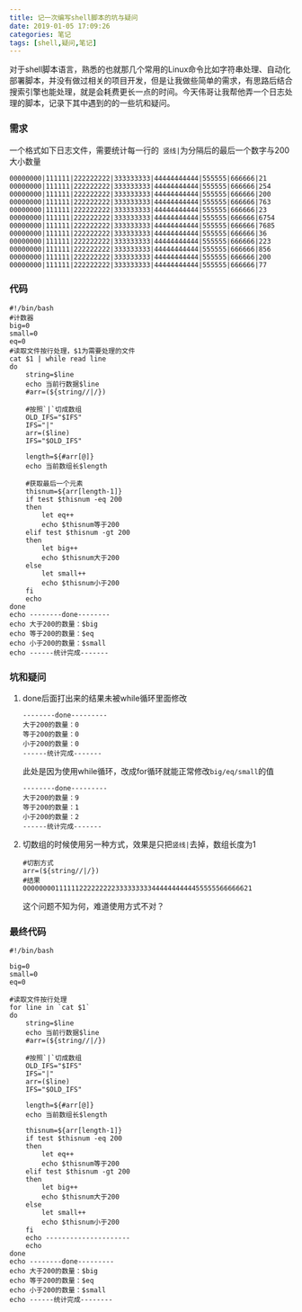 ```yaml
---
title: 记一次编写shell脚本的坑与疑问
date: 2019-01-05 17:09:26
categories: 笔记
tags: [shell,疑问,笔记]
---
```


对于shell脚本语言，熟悉的也就那几个常用的Linux命令比如字符串处理、自动化部署脚本，并没有做过相关的项目开发，但是让我做些简单的需求，有思路后结合搜索引擎也能处理，就是会耗费更长一点的时间。今天伟哥让我帮他弄一个日志处理的脚本，记录下其中遇到的的一些坑和疑问。

### 需求

一个格式如下日志文件，需要统计每一行的` 竖线|`为分隔后的最后一个数字与200大小数量

```
00000000|111111|222222222|333333333|44444444444|555555|666666|21
00000000|111111|222222222|333333333|44444444444|555555|666666|254
00000000|111111|222222222|333333333|44444444444|555555|666666|200
00000000|111111|222222222|333333333|44444444444|555555|666666|763
00000000|111111|222222222|333333333|44444444444|555555|666666|23
00000000|111111|222222222|333333333|44444444444|555555|666666|6754
00000000|111111|222222222|333333333|44444444444|555555|666666|7685
00000000|111111|222222222|333333333|44444444444|555555|666666|36
00000000|111111|222222222|333333333|44444444444|555555|666666|223
00000000|111111|222222222|333333333|44444444444|555555|666666|856
00000000|111111|222222222|333333333|44444444444|555555|666666|200
00000000|111111|222222222|333333333|44444444444|555555|666666|77
```

### 代码

```shell
#!/bin/bash
#计数器
big=0
small=0
eq=0
#读取文件按行处理，$1为需要处理的文件
cat $1 | while read line
do
	string=$line
	echo 当前行数据$line
	#arr=(${string//|/})

	#按照`|`切成数组
	OLD_IFS="$IFS"
	IFS="|"
	arr=($line)
	IFS="$OLD_IFS"

	length=${#arr[@]}
	echo 当前数组长$length
	
	#获取最后一个元素
	thisnum=${arr[length-1]}
	if test $thisnum -eq 200
	then
		let eq++
		echo $thisnum等于200
	elif test $thisnum -gt 200
	then
		let big++
		echo $thisnum大于200
	else
		let small++
		echo $thisnum小于200
	fi
	echo
done
echo --------done--------
echo 大于200的数量：$big
echo 等于200的数量：$eq
echo 小于200的数量：$small
echo ------统计完成-------
```

### 坑和疑问

1. done后面打出来的结果未被while循环里面修改

   ```shell
   --------done---------
   大于200的数量：0
   等于200的数量：0
   小于200的数量：0
   ------统计完成-------
   ```

   此处是因为使用while循环，改成for循环就能正常修改`big/eq/small`的值

   ```shell
   --------done---------
   大于200的数量：9
   等于200的数量：1
   小于200的数量：2
   ------统计完成-------
   ```

2. 切数组的时候使用另一种方式，效果是只把`竖线|`去掉，数组长度为1

   ```shell
   #切割方式
   arr=(${string//|/})
   #结果
   000000001111112222222223333333334444444444455555566666621
   ```

   这个问题不知为何，难道使用方式不对？

### 最终代码

```shell
#!/bin/bash

big=0
small=0
eq=0

#读取文件按行处理
for line in `cat $1`
do
	string=$line
	echo 当前行数据$line
	#arr=(${string//|/})

	#按照`|`切成数组
	OLD_IFS="$IFS"
	IFS="|"
	arr=($line)
	IFS="$OLD_IFS"

	length=${#arr[@]}
	echo 当前数组长$length

	thisnum=${arr[length-1]}
	if test $thisnum -eq 200
	then
		let eq++
		echo $thisnum等于200
	elif test $thisnum -gt 200
	then
		let big++
		echo $thisnum大于200
	else
		let small++
		echo $thisnum小于200
	fi
	echo ---------------------
	echo
done
echo --------done---------
echo 大于200的数量：$big
echo 等于200的数量：$eq
echo 小于200的数量：$small
echo ------统计完成--------
```

